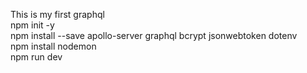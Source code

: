 This is my first graphql  
npm init -y  
npm install --save apollo-server graphql bcrypt jsonwebtoken dotenv  
npm install nodemon  
npm run dev  
